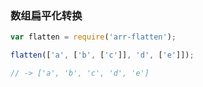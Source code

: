 ### 数组扁平化转换

```javascript
var flatten = require('arr-flatten');

flatten(['a', ['b', ['c']], 'd', ['e']]);

// -> ['a', 'b', 'c', 'd', 'e']
```